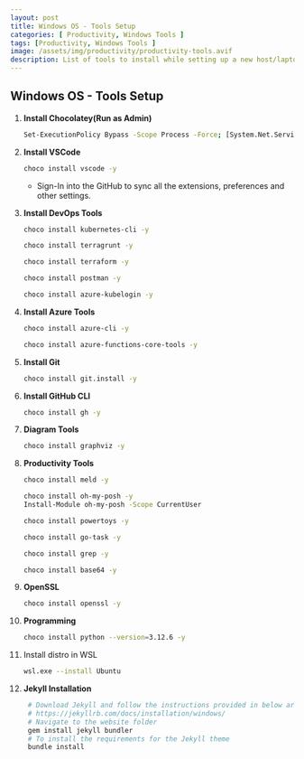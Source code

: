 ```yaml
---
layout: post
title: Windows OS - Tools Setup
categories: [ Productivity, Windows Tools ]
tags: [Productivity, Windows Tools ]
image: /assets/img/productivity/productivity-tools.avif
description: List of tools to install while setting up a new host/laptop.
---
```


## Windows OS - Tools Setup

1. **Install Chocolatey(Run as Admin)**

    ```sh
    Set-ExecutionPolicy Bypass -Scope Process -Force; [System.Net.ServicePointManager]::SecurityProtocol = [System.Net.ServicePointManager]::SecurityProtocol -bor 3072; iex ((New-Object System.Net.WebClient).DownloadString('https://community.chocolatey.org/install.ps1'))
    ```

2. **Install VSCode**

    ```sh
    choco install vscode -y
    ```

    - Sign-In into the GitHub to sync all the extensions, preferences and other settings.

3. **Install DevOps Tools**

    ```sh
    choco install kubernetes-cli -y
    ```

    ```sh
    choco install terragrunt -y
    ```

    ```sh
    choco install terraform -y
    ```

    ```sh
    choco install postman -y
    ```

    ```sh
    choco install azure-kubelogin -y
    ```

4. **Install Azure Tools**

    ```sh
    choco install azure-cli -y
    ```

    ```sh
    choco install azure-functions-core-tools -y
    ```

5. **Install Git**

    ```sh
    choco install git.install -y
    ```

6. **Install GitHub CLI**

    ```sh
    choco install gh -y
    ```

7. **Diagram Tools**

    ```sh
    choco install graphviz -y
    ```

8. **Productivity Tools**

    ```sh
    choco install meld -y
    ```

    ```sh
    choco install oh-my-posh -y
    Install-Module oh-my-posh -Scope CurrentUser
    ```

    ```sh
    choco install powertoys -y
    ```

    ```sh
    choco install go-task -y
    ```

    ```sh
    choco install grep -y
    ```

    ```sh
    choco install base64 -y
    ```

9. **OpenSSL**

    ```sh
    choco install openssl -y
    ```

10. **Programming**

    ```sh
    choco install python --version=3.12.6 -y
    ```

11. Install distro in WSL

    ```sh
    wsl.exe --install Ubuntu
    ```

12. **Jekyll Installation**

    ```sh
     # Download Jekyll and follow the instructions provided in below article
     # https://jekyllrb.com/docs/installation/windows/
     # Navigate to the website folder
     gem install jekyll bundler
     # To install the requirements for the Jekyll theme
     bundle install
    ```
